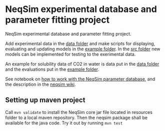 # NeqSim experimental database and parameter fitting project
NeqSim experimental database and parameter fitting project.

Add experimental data in the [data folder](/data/) and make scripts for displaying, evaluating and updating models in the [example folder](/example/). In the [src folder](/src/) new models can be implemented for testing to the exerimental data.

An example for solubility data of CO2 in water is data put in the [data folder](/data/thermodynamics/VLE) and the evaluations put in the [example folder](/example/thermodynamics/VLE/).

See notebook on [how to work with the NeqSim parameter database](https://colab.research.google.com/github/EvenSol/NeqSim-Colab/blob/master/notebooks/PVT/parameter_database.ipynb), and the description in the [neqsim wiki](https://github.com/equinor/neqsim/wiki/The-NeqSim-parameter-database).

## Setting up maven project
Call ```mvn validate``` to install the NeqSim core jar file located in resources folder to a local maven repository. Then the neqsim package shall be available for the java code. Try it out by running ```mvn test```

